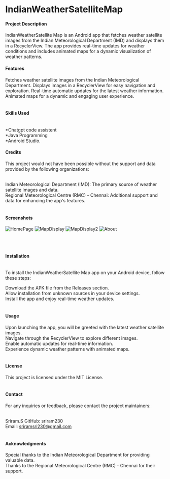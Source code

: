 <h1>IndianWeatherSatelliteMap</h1>

<h4>Project Description</h4>
IndianWeatherSatellite Map is an Android app that fetches weather satellite images from the Indian Meteorological Department (IMD) and displays them in a RecyclerView. The app provides real-time updates for weather conditions and includes animated maps for a dynamic visualization of weather patterns.<br>

<h4>Features</h4>
Fetches weather satellite images from the Indian Meteorological Department.
Displays images in a RecyclerView for easy navigation and exploration.
Real-time automatic updates for the latest weather information.
Animated maps for a dynamic and engaging user experience.<br><br>



<h4>Skills Used</h4>
<br>
*Chatgpt code assistent<br>
*Java Programming <br>
*Android Studio.

<h4>Credits</h4>
This project would not have been possible without the support and data provided by the following organizations:<br><br>

Indian Meteorological Department (IMD): The primary source of weather satellite images and data.<br>
Regional Meteorological Centre (RMC) - Chennai: Additional support and data for enhancing the app's features.<br><br>

<h4>Screenshots</h4>

![HomePage](https://github.com/sriram230/indiaweathersatelite/assets/123522120/b4f80451-49b9-4a50-8a19-932b1dbac585)
![MapDisplay](https://github.com/sriram230/indiaweathersatelite/assets/123522120/ae8ec175-7905-4583-9c9a-fad1b9a8944d)
![MapDisplay2](https://github.com/sriram230/indiaweathersatelite/assets/123522120/2b94657f-c313-4348-9a45-d24238044226)
![About](https://github.com/sriram230/indiaweathersatelite/assets/123522120/912fd324-1a06-4427-8de6-e74836852d57)


<br><br>
<h4>Installation</h4><br>
To install the IndianWeatherSatellite Map app on your Android device, follow these steps:

Download the APK file from the Releases section.<br>
Allow installation from unknown sources in your device settings.<br>
Install the app and enjoy real-time weather updates.<br><br>


<h4>Usage</h4>
Upon launching the app, you will be greeted with the latest weather satellite images.<br>
Navigate through the RecyclerView to explore different images.<br>
Enable automatic updates for real-time information.<br>
Experience dynamic weather patterns with animated maps.<br><br>


<h4>License</h4>
This project is licensed under the MIT License.<br><br>

<h4>Contact</h4>
For any inquiries or feedback, please contact the project maintainers:<br><br>

Sriram.S
GitHub: sriram230<br>
Email: sriramsri230@gmail.com<br><br>

<h4>Acknowledgments</h4>
Special thanks to the Indian Meteorological Department for providing valuable data.<br>
Thanks to the Regional Meteorological Centre (RMC) - Chennai for their support.
